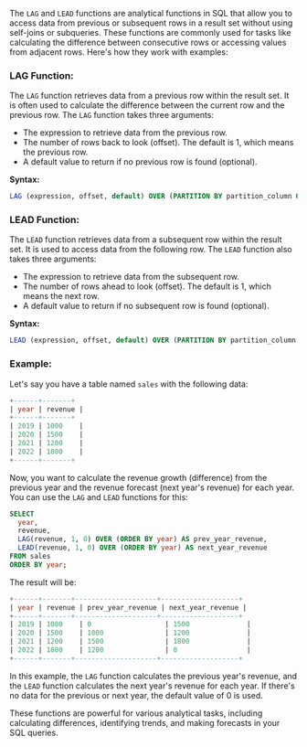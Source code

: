The `LAG` and `LEAD` functions are analytical functions in SQL that allow you to access data from previous or subsequent rows in a result set without using self-joins or subqueries. These functions are commonly used for tasks like calculating the difference between consecutive rows or accessing values from adjacent rows. Here's how they work with examples:

### LAG Function:

The `LAG` function retrieves data from a previous row within the result set. It is often used to calculate the difference between the current row and the previous row. The `LAG` function takes three arguments:

- The expression to retrieve data from the previous row.
- The number of rows back to look (offset). The default is 1, which means the previous row.
- A default value to return if no previous row is found (optional).

**Syntax:**
```sql
LAG (expression, offset, default) OVER (PARTITION BY partition_column ORDER BY sort_column)
```

### LEAD Function:

The `LEAD` function retrieves data from a subsequent row within the result set. It is used to access data from the following row. The `LEAD` function also takes three arguments:

- The expression to retrieve data from the subsequent row.
- The number of rows ahead to look (offset). The default is 1, which means the next row.
- A default value to return if no subsequent row is found (optional).

**Syntax:**
```sql
LEAD (expression, offset, default) OVER (PARTITION BY partition_column ORDER BY sort_column)
```

### Example:

Let's say you have a table named `sales` with the following data:

```sql
+------+-------+
| year | revenue |
+------+-------+
| 2019 | 1000    |
| 2020 | 1500    |
| 2021 | 1200    |
| 2022 | 1800    |
+------+-------+
```

Now, you want to calculate the revenue growth (difference) from the previous year and the revenue forecast (next year's revenue) for each year. You can use the `LAG` and `LEAD` functions for this:

```sql
SELECT
  year,
  revenue,
  LAG(revenue, 1, 0) OVER (ORDER BY year) AS prev_year_revenue,
  LEAD(revenue, 1, 0) OVER (ORDER BY year) AS next_year_revenue
FROM sales
ORDER BY year;
```

The result will be:

```sql
+------+-------+--------------------+-------------------+
| year | revenue | prev_year_revenue | next_year_revenue |
+------+-------+--------------------+-------------------+
| 2019 | 1000    | 0                  | 1500              |
| 2020 | 1500    | 1000               | 1200              |
| 2021 | 1200    | 1500               | 1800              |
| 2022 | 1800    | 1200               | 0                 |
+------+-------+--------------------+-------------------+
```

In this example, the `LAG` function calculates the previous year's revenue, and the `LEAD` function calculates the next year's revenue for each year. If there's no data for the previous or next year, the default value of 0 is used.

These functions are powerful for various analytical tasks, including calculating differences, identifying trends, and making forecasts in your SQL queries.
